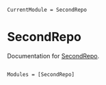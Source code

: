 ```@meta
CurrentModule = SecondRepo
```

# SecondRepo

Documentation for [SecondRepo](https://github.com/nkakarla712/SecondRepo.jl).

```@index
```

```@autodocs
Modules = [SecondRepo]
```
